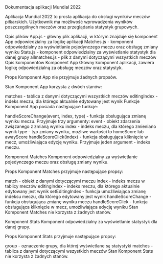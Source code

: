 Dokumentacja aplikacji Mundial 2022

Aplikacja Mundial 2022 to prosta aplikacja do obsługi wyników meczów piłkarskich. Użytkownik ma możliwość wprowadzenia wyników poszczególnych meczów oraz przeglądania statystyk grupowych.

Opis plików
App.js - główny plik aplikacji, w którym znajduje się komponent App odpowiedzialny za logikę aplikacji
Matches.js - komponent odpowiedzialny za wyświetlanie pojedynczego meczu oraz obsługę zmiany wyniku
Stats.js - komponent odpowiedzialny za wyświetlanie statystyk dla danej grupy
allmatches.js - plik z danymi dotyczącymi wszystkich meczów
Opis komponentów
Komponent App
Główny komponent aplikacji, zawiera logikę odpowiedzialną za obsługę meczów oraz statystyk.

Props
Komponent App nie przyjmuje żadnych propsów.

Stan
Komponent App korzysta z dwóch stanów:

matches - tablica z danymi dotyczącymi wszystkich meczów
editingIndex - indeks meczu, dla którego aktualnie edytowany jest wynik
Funkcje
Komponent App posiada następujące funkcje:

handleScoreChange(event, index, type) - funkcja obsługująca zmianę wyniku meczu. Przyjmuje trzy argumenty:
event - obiekt zdarzenia związanego z zmianą wyniku
index - indeks meczu, dla którego zmieniano wynik
type - typ zmiany wyniku, możliwe wartości to homeScore lub awayScore
handleScoreClick(index) - funkcja obsługująca kliknięcie w mecz, umożliwiająca edycję wyniku. Przyjmuje jeden argument - indeks meczu.

Komponent Matches
Komponent odpowiedzialny za wyświetlanie pojedynczego meczu oraz obsługę zmiany wyniku.

Props
Komponent Matches przyjmuje następujące propsy:

match - obiekt z danymi dotyczącymi meczu
index - indeks meczu w tablicy meczów
editingIndex - indeks meczu, dla którego aktualnie edytowany jest wynik
setEditingIndex - funkcja umożliwiająca zmianę indeksu meczu, dla którego edytowany jest wynik
handleScoreChange - funkcja obsługująca zmianę wyniku meczu
handleScoreClick - funkcja obsługująca kliknięcie w mecz, umożliwiająca edycję wyniku
Stan
Komponent Matches nie korzysta z żadnych stanów.

Komponent Stats
Komponent odpowiedzialny za wyświetlanie statystyk dla danej grupy.

Props
Komponent Stats przyjmuje następujące propsy:

group - oznaczenie grupy, dla której wyświetlane są statystyki
matches - tablica z danymi dotyczącymi wszystkich meczów
Stan
Komponent Stats nie korzysta z żadnych stanów.